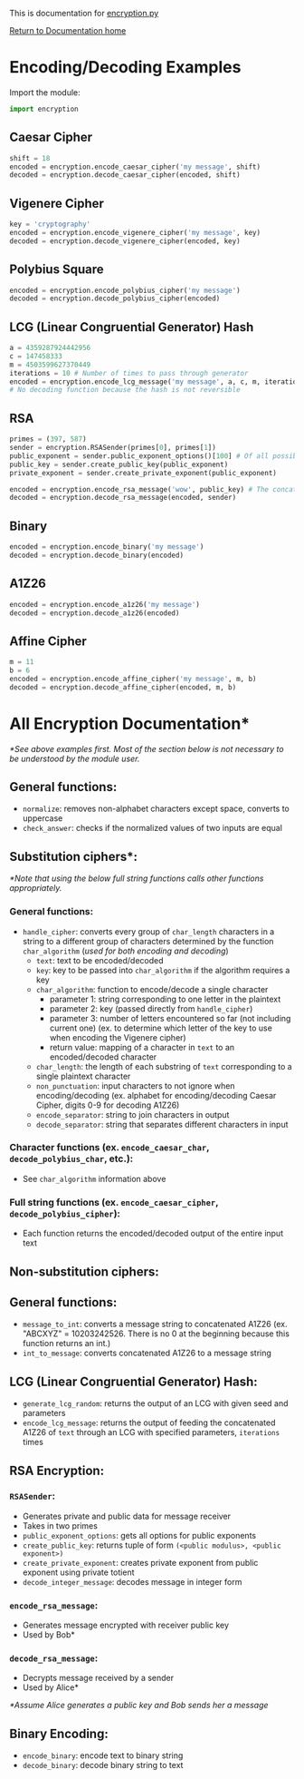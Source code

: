 This is documentation for [encryption.py](/encryption.py)

[Return to Documentation home](/README.md)

# Encoding/Decoding Examples
Import the module:
``` python
import encryption
```

## Caesar Cipher
``` python
shift = 18
encoded = encryption.encode_caesar_cipher('my message', shift)
decoded = encryption.decode_caesar_cipher(encoded, shift)
```

## Vigenere Cipher
``` python
key = 'cryptography'
encoded = encryption.encode_vigenere_cipher('my message', key)
decoded = encryption.decode_vigenere_cipher(encoded, key)
```

## Polybius Square
``` python
encoded = encryption.encode_polybius_cipher('my message')
decoded = encryption.decode_polybius_cipher(encoded)
```

## LCG (Linear Congruential Generator) Hash
``` python
a = 4359287924442956
c = 147458333
m = 4503599627370449
iterations = 10 # Number of times to pass through generator
encoded = encryption.encode_lcg_message('my message', a, c, m, iterations)
# No decoding function because the hash is not reversible
```

## RSA
``` python
primes = (397, 587)
sender = encryption.RSASender(primes[0], primes[1])
public_exponent = sender.public_exponent_options()[100] # Of all possible public exponents, use the one at index 100 when sorted from least to greatest
public_key = sender.create_public_key(public_exponent)
private_exponent = sender.create_private_exponent(public_exponent)

encoded = encryption.encode_rsa_message('wow', public_key) # The concatenated A1Z26 form of the input must be less than the public modulus (public_key[0])
decoded = encryption.decode_rsa_message(encoded, sender)
```

## Binary
``` python
encoded = encryption.encode_binary('my message')
decoded = encryption.decode_binary(encoded)
```

## A1Z26
``` python
encoded = encryption.encode_a1z26('my message')
decoded = encryption.decode_a1z26(encoded)
```

## Affine Cipher
``` python
m = 11
b = 6
encoded = encryption.encode_affine_cipher('my message', m, b)
decoded = encryption.decode_affine_cipher(encoded, m, b)
```


# All Encryption Documentation*
_*See above examples first. Most of the section below is not necessary to be understood by the module user._

## General functions:
* `normalize`: removes non-alphabet characters except space, converts to uppercase
* `check_answer`: checks if the normalized values of two inputs are equal

## Substitution ciphers*:
_*Note that using the below full string functions calls other functions appropriately._

### General functions:
* `handle_cipher`: converts every group of `char_length` characters in a string to a different group of characters determined by the function `char_algorithm` (_used for both encoding and decoding_)
  - `text`: text to be encoded/decoded
  - `key`: key to be passed into `char_algorithm` if the algorithm requires a key
  - `char_algorithm`: function to encode/decode a single character
    * parameter 1: string corresponding to one letter in the plaintext
    * parameter 2: key (passed directly from `handle_cipher`)
    * parameter 3: number of letters encountered so far (not including current one) (ex. to determine which letter of the key to use when encoding the Vigenere cipher)
    * return value: mapping of a character in `text` to an encoded/decoded character
  - `char_length`: the length of each substring of `text` corresponding to a single plaintext character
  - `non_punctuation`: input characters to not ignore when encoding/decoding (ex. alphabet for encoding/decoding Caesar Cipher, digits 0-9 for decoding A1Z26)
  - `encode_separator`: string to join characters in output
  - `decode_separator`: string that separates different characters in input

### Character functions (ex. `encode_caesar_char`, `decode_polybius_char`, etc.):
* See `char_algorithm` information above

### Full string functions (ex. `encode_caesar_cipher`, `decode_polybius_cipher`):
* Each function returns the encoded/decoded output of the entire input text

## Non-substitution ciphers:
## General functions:
* `message_to_int`: converts a message string to concatenated A1Z26 (ex. "ABCXYZ" = 10203242526. There is no 0 at the beginning because this function returns an int.)
* `int_to_message`: converts concatenated A1Z26 to a message string

## LCG (Linear Congruential Generator) Hash:
* `generate_lcg_random`: returns the output of an LCG with given seed and parameters
* `encode_lcg_message`: returns the output of feeding the concatenated A1Z26 of `text` through an LCG with specified parameters, `iterations` times

## RSA Encryption:
### `RSASender`:
* Generates private and public data for message receiver
* Takes in two primes
* `public_exponent_options`: gets all options for public exponents
* `create_public_key`: returns tuple of form `(<public modulus>, <public exponent>)`
* `create_private_exponent`: creates private exponent from public exponent using private totient
* `decode_integer_message`: decodes message in integer form

### `encode_rsa_message`:
* Generates message encrypted with receiver public key
* Used by Bob*

### `decode_rsa_message`:
* Decrypts message received by a sender
* Used by Alice*

_*Assume Alice generates a public key and Bob sends her a message_

## Binary Encoding:
* `encode_binary`: encode text to binary string
* `decode_binary`: decode binary string to text